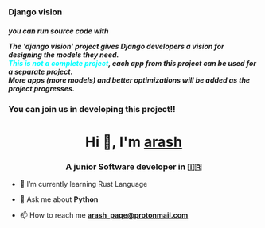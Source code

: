 <h3>Django vision</h3>

<h5>you can run source code with 
   
The <strong>'django vision'</strong> project gives Django developers a vision for designing the models they need.<br>
<strong style="color: aqua;">This is not a complete project</strong>, each app from this project can be used for a separate project.<br>
More apps (more models) and better optimizations will be added as the project progresses.


### You can join us in developing this project!!


<h1 align="center">Hi 👋, I'm <a href="https://github.com/arashPQ" target="blank">
arash</a></h1>
<h3 align="center">A junior Software developer in &#127470&#127479 </h3>


- 🌱 I’m currently learning Rust Language

- 💬 Ask me about **Python**

- 📫 How to reach me **arash_paqe@protonmail.com**
